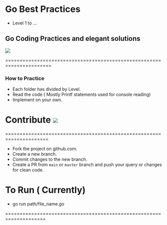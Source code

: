 # Go Best Practices 
 - Level 1 to ...
## Go Coding Practices and elegant solutions

<img src=https://golang.org/doc/gopher/doc.png>



======================================================================

### How to Practice

 - Each folder has divided by Level. 
 - Read the code ( Mostly Printf statements used for console reading)
 - Implement on your own.


# Contribute <img src=https://golang.org/doc/gopher/talks.png>


=====================================================================
 - Fork the project on github.com.
 - Create a new branch.
 - Commit changes to the new branch.
 - Create a PR from `main` or `master` branch and push your query or changes for clean code.


# To Run ( Currently) 
  - go run path/file_name.go
  
  
  
====================================================================
